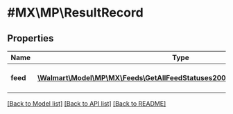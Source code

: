 # #MX\MP\ResultRecord

## Properties

Name | Type | Description | Notes
------------ | ------------- | ------------- | -------------
**feed** | [**\Walmart\Model\MP\MX\Feeds\GetAllFeedStatuses200ResponseResultsFeedInner[]**](GetAllFeedStatuses200ResponseResultsFeedInner.md) | The feed status results | [optional]


[[Back to Model list]](../) [[Back to API list]](../../Api/MX/MP) [[Back to README]](../../README.md)
